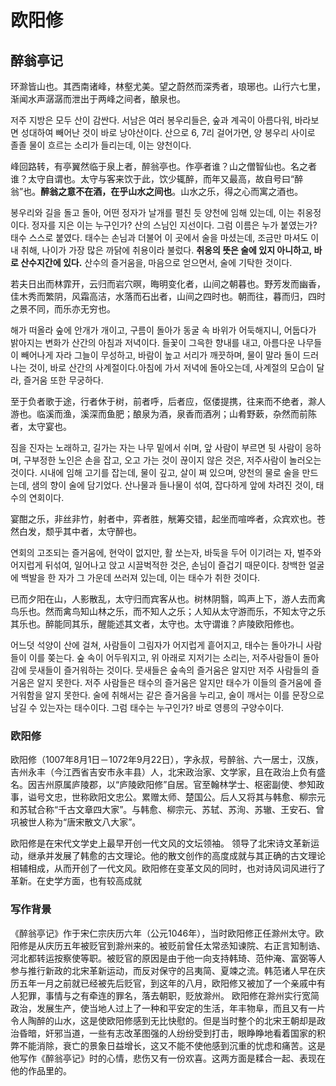 # 欧阳修

## 醉翁亭记 

环滁皆山也。其西南诸峰，林壑尤美。望之蔚然而深秀者，琅琊也。山行六七里，渐闻水声潺潺而泄出于两峰之间者，酿泉也。

저주 지방은 모두 산이 감싼다. 서남은 여러 봉우리들은, 숲과 계곡이 아름다워, 바라보면 성대하여 빼어난 것이 바로 낭야산이다. 산으로 6, 7리 걸어가면, 양 봉우리 사이로 졸졸 물이 흐르는 소리가 들리는데, 이는 양천이다.

峰回路转，有亭翼然临于泉上者，醉翁亭也。作亭者谁？山之僧智仙也。名之者谁？太守自谓也。太守与客来饮于此，饮少辄醉，而年又最高，故自号曰“醉翁”也。**醉翁之意不在酒，在乎山水之间也**。山水之乐，得之心而寓之酒也。

봉우리와 길을 돌고 돌아, 어떤 정자가 날개를 펼친 듯 양천에 임해 있는데, 이는 취옹정이다. 정자를 지은 이는 누구인가? 산의 스님인 지선이다. 그럼 이름은 누가 붙였는가? 태수 스스로 붙였다. 태수는 손님과 더불어 이 곳에서 술을 마셨는데, 조금만 마셔도 이내 취해, 나이가 가장 많은 까닭에 취용이라 불렀다. **취옹의 뜻은 술에 있지 아니하고, 바로 산수지간에 있다.** 산수의 즐거움을, 마음으로 얻으면서, 술에 기탁한 것이다.

若夫日出而林霏开，云归而岩穴暝，晦明变化者，山间之朝暮也。野芳发而幽香，佳木秀而繁阴，风霜高洁，水落而石出者，山间之四时也。朝而往，暮而归，四时之景不同，而乐亦无穷也。

해가 떠올라 숲에 안개가 개이고, 구름이 돌아가 동굴 속 바위가 어둑해지니, 어둡다가 밝아지는 변화가 산간의 아침과 저녁이다. 들꽃이 그윽한 향내를 내고, 아름다운 나무들이 빼어나게 자라 그늘이 무성하고, 바람이 높고 서리가 깨끗하며, 물이 말라 돌이 드러나는 것이, 바로 산간의 사계절이다.아침에 가서 저녁에 돌아오는데, 사계절의 모습이 달라, 즐거움 또한 무궁하다.

至于负者歌于途，行者休于树，前者呼，后者应，伛偻提携，往来而不绝者，滁人游也。临溪而渔，溪深而鱼肥；酿泉为酒，泉香而酒冽；山肴野蔌，杂然而前陈者，太守宴也。

짐을 진자는 노래하고, 길가는 자는 나무 밑에서 쉬며, 앞 사람이 부르면 뒷 사람이 응하며, 구부정한 노인은 손을 잡고, 오고 가는 것이 끊이지 않은 것은, 저주사람이 놀러오는 것이다. 시내에 임해 고기를 잡는데, 물이 깊고, 살이 쪄 있으며, 양천의 물로 술을 만드는데, 샘의 향이 술에 담기었다. 산나물과 들나물이 섞여, 잡다하게 앞에 차려진 것이, 태수의 연회이다.

宴酣之乐，非丝非竹，射者中，弈者胜，觥筹交错，起坐而喧哗者，众宾欢也。苍然白发，颓乎其中者，太守醉也。

연회의 고조되는 즐거움에, 현악이 없지만, 활 쏘는자, 바둑을 두어 이기려는 자, 벌주와 어지럽게 뒤섞여, 일어나고 앉고 시끌벅적한 것은, 손님이 즐겁기 때문이다. 창백한 얼굴에 백발을 한 자가 그 가운데 쓰러져 있는데, 이는 태수가 취한 것이다.

   已而夕阳在山，人影散乱，太守归而宾客从也。树林阴翳，鸣声上下，游人去而禽鸟乐也。然而禽鸟知山林之乐，而不知人之乐；人知从太守游而乐，不知太守之乐其乐也。醉能同其乐，醒能述其文者，太守也。太守谓谁？庐陵欧阳修也。

어느덧 석양이 산에 걸쳐, 사람들이 그림자가 어지럽게 흩어지고, 태수는 돌아가니 사람들이 이를 쫒는다. 숲 속이 어두워지고, 위 아래로 지저기는 소리는, 저주사람들이 돌아감에 뭇새들이 즐거워하는 것이다. 뭇새들은 숲속의 즐거움은 알지만 저주 사람들의 즐거움은 알지 못한다. 저주 사람들은 태수의 즐거움은 알지만 태수가 이들의 즐거움에 즐거워함을 알지 못한다. 술에 취해서는 같은 즐거움을 누리고, 술이 깨서는 이를 문장으로 남길 수 있는자는 태수이다. 그럼 태수는 누구인가? 바로 영릉의 구양수이다.

### 欧阳修

欧阳修（1007年8月1日－1072年9月22日），字永叔，号醉翁、六一居士，汉族，吉州永丰（今江西省吉安市永丰县）人，北宋政治家、文学家，且在政治上负有盛名。因吉州原属庐陵郡，以“庐陵欧阳修”自居。官至翰林学士、枢密副使、参知政事，谥号文忠，世称欧阳文忠公。累赠太师、楚国公。后人又将其与韩愈、柳宗元和苏轼合称“千古文章四大家”。与韩愈、柳宗元、苏轼、苏洵、苏辙、王安石、曾巩被世人称为“唐宋散文八大家”。

欧阳修是在宋代文学史上最早开创一代文风的文坛领袖。 领导了北宋诗文革新运动，继承并发展了韩愈的古文理论。他的散文创作的高度成就与其正确的古文理论相辅相成，从而开创了一代文风。欧阳修在变革文风的同时，也对诗风词风进行了革新。在史学方面，也有较高成就

### 写作背景

《醉翁亭记》作于宋仁宗庆历六年（公元1046年），当时欧阳修正任滁州太守。欧阳修是从庆历五年被贬官到滁州来的。被贬前曾任太常丞知谏院、右正言知制诰、河北都转运按察使等职。被贬官的原因是由于他一向支持韩琦、范仲淹、富弼等人参与推行新政的北宋革新运动，而反对保守的吕夷简、夏竦之流。韩范诸人早在庆历五年一月之前就已经被先后贬官，到这年的八月，欧阳修又被加了一个亲戚中有人犯罪，事情与之有牵连的罪名，落去朝职，贬放滁州。 欧阳修在滁州实行宽简政治，发展生产，使当地人过上了一种和平安定的生活，年丰物阜，而且又有一片令人陶醉的山水，这是使欧阳修感到无比快慰的。但是当时整个的北宋王朝却是政治昏暗，奸邪当道，一些有志改革图强的人纷纷受到打击，眼睁睁地看着国家的积弊不能消除，衰亡的景象日益增长，这又不能不使他感到沉重的忧虑和痛苦。这是他写作《醉翁亭记》时的心情，悲伤又有一份欢喜。这两方面是糅合一起、表现在他的作品里的。


